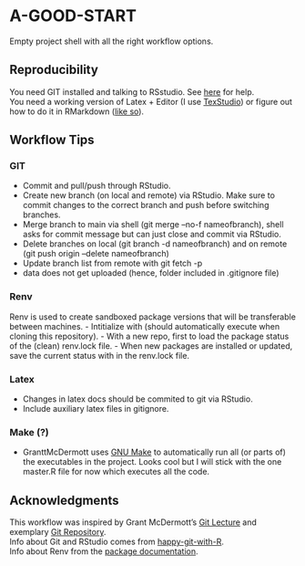 
<!-- README.md is generated from README.Rmd. Please edit that file -->

# A-GOOD-START

<!-- badges: start -->
<!-- badges: end -->

Empty project shell with all the right workflow options.

## Reproducibility

You need GIT installed and talking to RSstudio. See
[here](https://happygitwithr.com/) for help.  
You need a working version of Latex + Editor (I use
[TexStudio](https://www.texstudio.org/)) or figure out how to do it in
RMarkdown ([like so](https://github.com/grantmcdermott/lecturenotes)).

## Workflow Tips

### GIT

-   Commit and pull/push through RStudio.
-   Create new branch (on local and remote) via RStudio. Make sure to
    commit changes to the correct branch and push before switching
    branches.
-   Merge branch to main via shell (git merge –no-f nameofbranch), shell
    asks for commit message but can just close and commit via RStudio.
-   Delete branches on local (git branch -d nameofbranch) and on remote
    (git push origin –delete nameofbranch)
-   Update branch list from remote with git fetch -p
-   data does not get uploaded (hence, folder included in .gitignore
    file)

### Renv

Renv is used to create sandboxed package versions that will be
transferable between machines. - Intitialize with (should automatically
execute when cloning this repository). - With a new repo, first to load
the package status of the (clean) renv.lock file. - When new packages
are installed or updated, save the current status with in the renv.lock
file.

### Latex

-   Changes in latex docs should be commited to git via RStudio.
-   Include auxiliary latex files in gitignore.

### Make (?)

-   GranttMcDermott uses [GNU Make](https://www.gnu.org/software/make/)
    to automatically run all (or parts of) the executables in the
    project. Looks cool but I will stick with the one master.R file for
    now which executes all the code.

## Acknowledgments

This workflow was inspired by Grant McDermott’s [Git
Lecture](https://github.com/uo-ec607/lectures/blob/8809a91ff67453ef1d3cabee37aa0f564c219ed2/02-git/02-Git.pdf)
and exemplary [Git
Repository](https://github.com/grantmcdermott/skeptic-priors.git).  
Info about Git and RStudio comes from
[happy-git-with-R](https://happygitwithr.com/).  
Info about Renv from the [package
documentation](https://rstudio.github.io/renv/).
